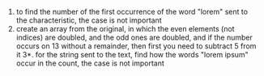 1. to find the number of the first occurrence of the word "lorem" sent to the characteristic, the case is not important
2. create an array from the original, in which the even elements (not indices) are doubled, and the odd ones are doubled, and if the number occurs on 13 without a remainder, then first you need to subtract 5 from it
3*. for the string sent to the text, find how the words "lorem ipsum" occur in the count, the case is not important
